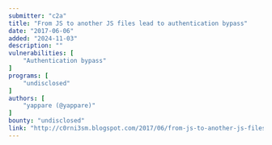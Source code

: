 ```yaml
---
submitter: "c2a"
title: "From JS to another JS files lead to authentication bypass"
date: "2017-06-06"
added: "2024-11-03"
description: ""
vulnerabilities: [
    "Authentication bypass"
]
programs: [
    "undisclosed"
]
authors: [
    "yappare (@yappare)"
]
bounty: "undisclosed"
link: "http://c0rni3sm.blogspot.com/2017/06/from-js-to-another-js-files-lead-to.html"
---
```




